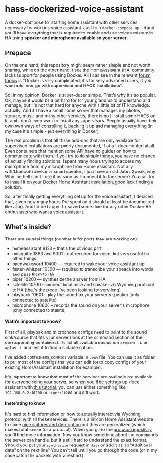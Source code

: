 # hass-dockerized-voice-assistant
A docker-compose for starting home assistant with other services necessary for working voice assistant. Just trun
`docker-compose up -d` and you'll have everything that is required to enable and use voice assistant in HA using **speaker
and microphone available on your server**.

## Prepace

On the one hand, this repository might seem rather simple and not worth sharing, while on the other hand, I see the HomeAssistant
(HA) community lacks support for people using Docker. All I can see in the relevant [forum
topics](https://community.home-assistant.io/t/addons-for-docker-installation/436190) is "Docker is very complicated,
it's for very advanced users, if you want add-ons, go with supervised and HAOS installations".

So, in my opinion, Docker is super-duper simple. That's why it's so popular. Ok, maybe it would be a bit hard for
for your grandma to understand and manage, but it's not that hard for anyone with a little bit of IT knowledge.
actually. And if I have a small home server that manages my photos, storage, music and many other services, there is no
I install some HAOS on it, and I don't even want to install any supervisors. People usually have their own
own ways of controlling it, backing it up and managing everything (in my case it's simple - put everything in Docker).

The real problem is that all these add-ons that are only available for supervised installations are poorly documented, if at all.
documented at all. Even containers that mention some API have no guides on how to communicate with them. If you try to do
simple things, you have no chance of actually finding solutions. I spent many hours trying to access my microphone from
my microphone from Home Assistant. Not any wifi/bluetooth device or smart speaker, I just have an old Jabra Speak, why
Why the hell can't I use it as soon as I connect it to the server? You can try to install it on your Docker
Home Assistant installation, good luck finding a solution.

So, after finally getting everything set up for the voice assistant, I decided that, given how many hours I've spent on it
should at least be documented like a log. And I'd be happy if it saved some time for any other Docker HA
enthusiasts who want a voice assistant.

## What's inside?

There are several things (number is for ports they are working on):

* homeassistant 8123 – that's the obvious part
* mosquitto 1883 and 9001 – not required for voice, but very useful for other things
* openwakeword 10400 — required to wake your voice assistant up
* faster-whisper 10300 — required to transcribe your speach into words and pass them to HA
* piper 10200 — synthesize the answer from HA
* satellite 10700 – connect local mice and speaker via Wyoming protocol to HA (that's the piece I've been looking for
  very long)
* playback 10601 – play the sound on your server's speaker (only connected to satellite)
* microphone 10600 – records the sound on your server's microphone (only connected to stallite)

#### Wath's important to know?

First of all, playbak and microphone configs need to point to the sound sink/source that fits your server (look at the
command section of the corresponding containers). To list all available decies run `arecord -L` or `aplay -L` and test
it to find a suitable option.

I've added `CONTAINERS_CONFIGS` variable in `.env` file. You can use it as folder to put most of the configs that you
can edit (or to copy configs of your existing HomeAssistant installation for example).

It's important to know that most of the services are availbale are available for everyone seing your server, so when
you'll be settings up vioce assistant with 
[this tutorial](https://www.home-assistant.io/voice_control/voice_remote_local_assistant/), you can use either something
like `192.168.0.2:10200` or `piper:10200` and it'll work.

#### Inetersting to know

It's hard to find information on how to actually interact via Wyoming protocol with all these services. There is a link
on Home Assistant website to some [nice pcitures and description](https://github.com/rhasspy/rhasspy3/blob/master/docs/wyoming.md)
but they are generalized (which makes total sense for a protocol). When you go to the [protocol repository](https://github.com/rhasspy/wyoming)
you'll find more information. Now you know something about the commands the server can handle, but it's still hard to
understand the exact format. Should you put your `synthesize` request in `data` or add it as an "Additional data" on the
next line? You can't tell untill you go through the code (or in my case catch the packets with wireshark).
